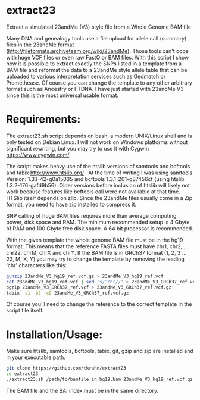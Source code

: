 # extract23
Extract a simulated 23andMe (V3) style file from a Whole Genome BAM file

Many DNA and genealogy tools use a file upload for allele call (summary) files in the 23andMe format (http://fileformats.archiveteam.org/wiki/23andMe). Those tools can't cope with huge VCF files or even raw FastQ or BAM files. With this script I show how it is possible to extract exactly the SNPs listed in a template from a BAM file and reformat the data to a 23andMe style allele table that can be uploaded to various interpretation services such as Gedmatch or Promethease. Of course you can change the template to any other arbitrary format such as Ancestry or FTDNA. I have just started with 23andMe V3 since this is the most universal usable format.


# Requirements:

The extract23.sh script depends on bash, a modern UNIX/Linux shell and is only tested on Debian Linux. I will not work on Windows platforms without significant rewriting, but you may try to use it with Cygwin https://www.cygwin.com/.

The script makes heavy use of the htslib versions of samtools and bcftools and tabix http://www.htslib.org/ . At the time of writing I was using samtools Version: 1.3.1-42-g0a15035 and bcftools 1.3.1-201-g87456cf (using htslib 1.3.2-176-gafd9b56). Older versions before inclusion of htslib will likely not work because features like bcftools call were not available at that time. HTSlib itself depends on zlib. Since the 23andMe files usually come in a Zip format, you need to have zip installed to compress it.

SNP calling of huge BAM files requires more than average computing power, disk space and RAM. The minimum recommended setup is 4 Gbyte of RAM and 100 Gbyte free disk space. A 64 bit processor is recommended.

With the given template the whole genome BAM file must be in the hg19 format. This means that the reference FASTA files must have chr1, chr2, ... chr22, chrM, chrX and chrY. If the BAM file is in GRCh37 format (1, 2, 3 ... 22, M, X, Y) you may try to change the template by removing the leading 'chr' characters like this:

```bash
gunzip 23andMe_V3_hg19_ref.vcf.gz > 23andMe_V3_hg19_ref.vcf
cat 23andMe_V3_hg19_ref.vcf | sed 's/^chr//' > 23andMe_V3_GRCh37_ref.vcf
bgzip 23andMe_V3_GRCh37_ref.vcf > 23andMe_V3_GRCh37_ref.vcf.gz
tabix -s1 -b2 -e2 23andMe_V3_GRCh37_ref.vcf.gz
```

Of course you'll need to change the reference to the correct template in the script file itself.


# Installation/Usage:

Make sure htslib, samtools, bcftools, tabix, git, gzip and zip are installed and in your executable path.

```bash
git clone https://github.com/tkrahn/extract23
cd extract23
./extract23.sh /path/to/bamfile_in_hg19.bam 23andMe_V3_hg19_ref.vcf.gz
```

The BAM file and the BAI index must be in the same directory.

